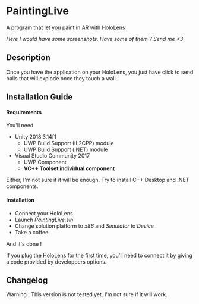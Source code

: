 # PaintingLive
A program that let you paint in AR with HoloLens

*Here I would have some screenshots. Have some of them ? Send me <3*

## Description

Once you have the application on your HoloLens, you just have click to send balls that will explode once they touch a wall.

## Installation Guide 

#### Requirements 

You'll need
* Unity 2018.3.14f1
  * UWP Build Support (IL2CPP) module
  * UWP Build Support (.NET) module
* Visual Studio Community 2017
  * UWP Component 
  * __VC++ Toolset individual component__

Either, I'm not sure if it will be enough. Try to install C++ Desktop and .NET components.

#### Installation

* Connect your HoloLens
* Launch *PaintingLive.sln*
* Change solution platform to *x86* and *Simulator* to *Device*
* Take a coffee 

And it's done !

If you plug the HoloLens for the first time, you'll need to connect it by giving a code provided by developpers options.

## Changelog

Warning : This version is not tested yet. I'm not sure if it will work.

